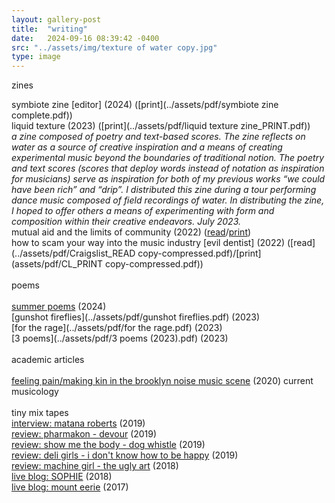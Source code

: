 ```yaml
---
layout: gallery-post
title:  "writing"
date:   2024-09-16 08:39:42 -0400
src: "../assets/img/texture of water copy.jpg"
type: image
---
```

zines

symbiote zine [editor] (2024) ([print](../assets/pdf/symbiote zine complete.pdf))<br>
liquid texture (2023) ([print](../assets/pdf/liquid texture zine_PRINT.pdf))<br>
<i>a zine composed of poetry and text-based scores. The zine reflects on water as a source of creative inspiration and a means of creating experimental music beyond the boundaries of traditional notion. The poetry and text scores (scores that deploy words instead of notation as inspiration for musicians) serve as inspiration for both of my previous works “we could have been rich” and “drip”. I distributed this zine during a tour performing dance music composed of field recordings of water. In distributing the zine, I hoped to offer others a means of experimenting with form and composition within their creative endeavors. July 2023.</i> <br>
mutual aid and the limits of community (2022) ([read](../assets/pdf/DIY_READ.pdf/print)/[print](../assets/pdf/DIY_PRINT.pdf))<br>
how to scam your way into the music industry [evil dentist] (2022) ([read](../assets/pdf/Craigslist_READ copy-compressed.pdf)/[print](assets/pdf/CL_PRINT copy-compressed.pdf))<br> 
<br>
poems <br>
<br>
<a href="https://github.com/certainlives/certainlives.github.io/blob/main/_blog/2024-09-12-summer-poems.markdown">summer poems</a> (2024)<br>
[gunshot fireflies](../assets/pdf/gunshot fireflies.pdf) (2023) <br>
[for the rage](../assets/pdf/for the rage.pdf) (2023) <br>
[3 poems](../assets/pdf/3 poems (2023).pdf) (2023) <br>
<br>
academic articles <br>
<br>
[feeling pain/making kin in the brooklyn noise music scene](../assets/pdf/ldawes,+Farrow+106+Website.pdf) (2020) current musicology <br>
<br>
tiny mix tapes <br>
<a href="[https://saras.world/I-think-im-in-trouble](https://www.tinymixtapes.com/features/matana-roberts-interview-coin-coin-chapter-4-memphis)">interview: matana roberts</a> (2019)<br> 
<a href="https://www.tinymixtapes.com/music-review/pharmakon-devour">review: pharmakon - devour</a> (2019)<br>
<a href="https://www.tinymixtapes.com/music-review/show-me-body-dog-whistle">review: show me the body - dog whistle</a> (2019)<br>
<a href="https://www.tinymixtapes.com/music-review/deli-girls-i-dont-know-how-be-happy">review: deli girls - i don't know how to be happy</a> (2019)<br>
<a href="https://www.tinymixtapes.com/music-review/machine-girl-ugly-art">review: machine girl - the ugly art</a> (2018)<br>
<a href="https://www.tinymixtapes.com/live-blog/sophie">live blog: SOPHIE</a> (2018)<br>
<a href="https://www.tinymixtapes.com/live-blog/mount-eerie-murmrr-theatre-09-12">live blog: mount eerie</a> (2017)<br>
